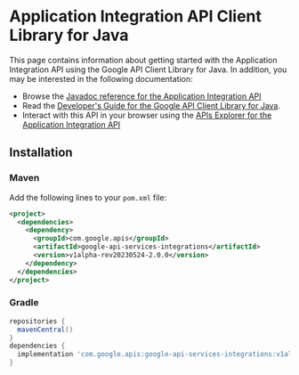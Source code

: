 # Application Integration API Client Library for Java



This page contains information about getting started with the Application Integration API
using the Google API Client Library for Java. In addition, you may be interested
in the following documentation:

* Browse the [Javadoc reference for the Application Integration API][javadoc]
* Read the [Developer's Guide for the Google API Client Library for Java][google-api-client].
* Interact with this API in your browser using the [APIs Explorer for the Application Integration API][api-explorer]

## Installation

### Maven

Add the following lines to your `pom.xml` file:

```xml
<project>
  <dependencies>
    <dependency>
      <groupId>com.google.apis</groupId>
      <artifactId>google-api-services-integrations</artifactId>
      <version>v1alpha-rev20230524-2.0.0</version>
    </dependency>
  </dependencies>
</project>
```

### Gradle

```gradle
repositories {
  mavenCentral()
}
dependencies {
  implementation 'com.google.apis:google-api-services-integrations:v1alpha-rev20230524-2.0.0'
}
```

[javadoc]: https://googleapis.dev/java/google-api-services-integrations/latest/index.html
[google-api-client]: https://github.com/googleapis/google-api-java-client/
[api-explorer]: https://developers.google.com/apis-explorer/#p/integrations/v1/
